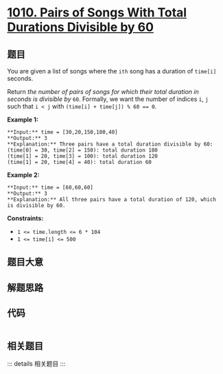 # [1010. Pairs of Songs With Total Durations Divisible by 60](https://leetcode.com/problems/pairs-of-songs-with-total-durations-divisible-by-60)

## 题目

You are given a list of songs where the `ith` song has a duration of `time[i]`
seconds.

Return _the number of pairs of songs for which their total duration in seconds
is divisible by_ `60`. Formally, we want the number of indices `i`, `j` such
that `i < j` with `(time[i] + time[j]) % 60 == 0`.



**Example 1:**

    
    
    **Input:** time = [30,20,150,100,40]
    **Output:** 3
    **Explanation:** Three pairs have a total duration divisible by 60:
    (time[0] = 30, time[2] = 150): total duration 180
    (time[1] = 20, time[3] = 100): total duration 120
    (time[1] = 20, time[4] = 40): total duration 60
    

**Example 2:**

    
    
    **Input:** time = [60,60,60]
    **Output:** 3
    **Explanation:** All three pairs have a total duration of 120, which is divisible by 60.
    



**Constraints:**

  * `1 <= time.length <= 6 * 104`
  * `1 <= time[i] <= 500`


## 题目大意

## 解题思路

## 代码

```javascript

```

## 相关题目

::: details 相关题目
:::

